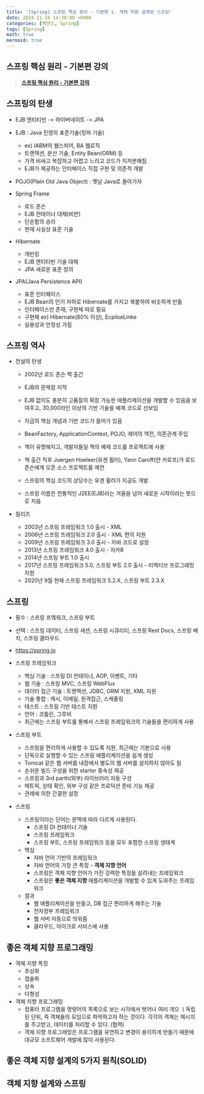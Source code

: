 ```yaml
---
title: '[Spring] 스프링 핵심 원리 - 기본편 1. 객체 지향 설계와 스프링'
date: 2024-11-16 14:30:00 +0900
categories: [백엔드, Spring]
tags: [Spring]
math: true
mermaid: true
---
```


## 스프링 핵심 원리 - 기본편 강의
> [**스프링 핵심 원리 - 기본편 강의**](https://www.inflearn.com/course/스프링-핵심-원리-기본편)

## 스프링의 탄생
- EJB 엔티티빈 -> 하이버네이트 -> JPA

- EJB : Java 진영의 표준기술(정파 기술)
    - ex) IABM의 웹스피어, BA 웹로직
    - 트랜잭션, 분산 기술, Entity Bean(ORM) 등
    - 가격 비싸고 복잡하고 어렵고 느리고 코드가 지저분해짐
    - EJB가 제공하는 인터페이스 직접 구현 및 의존적 개발

- POJO(Plain Old Java Object) : 옛날 Java로 돌아가자

- Spring Frame
    - 로드 존슨
    - EJB 컨테이너 대체(비판)
    - 단순함의 승리
    - 현재 사실상 표준 기술
- Hibernate
    - 개빈킹
    - EJB 엔티티빈 기술 대체
    - JPA 새로운 표준 정의
- JPA(Java Persistence API)
    - 표준 인터페이스
    - EJB Bean의 인기 저하로 Hibernate를 가지고 복붙하여 비슷하게 만듦
    - 인터페이스만 존재, 구현체 따로 필요
    - 구현체 ex) Hibernate(80% 이상), EcpilseLinke
    - 실용성과 안정성 가짐

## 스프링 역사
- 전설의 탄생
    - 2002년 로드 존슨 책 출간
    - EJB의 문제점 지적
    - EJB 없이도 충분히 고품질의 확장 가능한 애플리케이션을 개발할 수 있음을 보여주고, 30,000라인 이상의 기반 기술을 예제 코드로 선보임
    - 지금의 핵심 개념과 기반 코드가 들어가 있음
    - BeanFactory, ApplicationContext, POJO, 제어의 역전, 의존관계 주입
    - 책이 유명해지고, 개발자들일 책의 예제 코드를 프로젝트에 사용

    - 책 출간 직후 Juergen Hoeleer(유겐 휠러), Yann Caroff(얀 카로프)가 로드 존슨에게 오픈 소스 프로젝트를 제안
    - 스프링의 핵심 코드의 상당수는 유겐 휠러가 지금도 개발
    - 스프링 이름은 전통적인 J2EE(EJB)라는 겨울을 넘어 새로운 시작이라는 뜻으로 지음

- 릴리즈
    - 2003년 스프링 프레임워크 1.0 출시 - XML
    - 2006년 스프링 프레임워크 2.0 출시 - XML 편의 지원
    - 2009년 스프링 프레임워크 3.0 출시 - 자바 코드로 설정
    - 2013년 스프링 프레임워크 4.0 출시 - 자카8
    - 2014년 스프링 부트 1.0 출시
    - 2017년 스프링 프레임워크 5.0, 스프링 부트 2.0 출시 - 리엑티브 프로그래밍 지원
    - 2020년 9월 현재 스프링 프레임워크 5.2.X, 스프링 부트 2.3.X

## 스프링
- 필수 : 스프링 프엨워크, 스프링 부트
- 선택 : 스프링 데이터, 스프링 세션, 스프링 시큐리티, 스프링 Rest Docs, 스프링 배치, 스프링 클라우드
- <https://spring.io>

- 스프링 프레임워크
    - 핵심 기술 : 스프링 DI 컨테이너, AOP, 이벤트, 기타
    - 웹 기술 : 스프링 MVC, 스프링 WebFlux
    - 데이터 접근 기술 : 트랜잭션, JDBC, ORM 지원, XML 지원
    - 기술 통합 : 캐시, 이메일, 원격접근, 스케줄링
    - 테스트 : 스프링 기반 테스트 지원
    - 언어 : 코틀린, 그루비
    - 최근에는 스프링 부트를 통해서 스프링 프레임워크의 기술들을 편리하게 사용
- 스프링 부트
    - 스프링을 편리하게 사용할 수 있도록 지원, 최근에는 기본으로 사용
    - 단독으로 실행할 수 있는 스프링 애플리케이션을 쉽게 생성
    - Tomcat 같은 웹 서버를 내장애서 별도의 웹 서버를 설치하지 않아도 됨
    - 손쉬운 빌드 구성을 위한 starter 종속성 제공
    - 스프링과 3rd parth(외부) 라이브러리 자동 구성
    - 메트릭, 상태 확인, 외부 구성 같은 프로덕션 준비 기능 제공
    - 관례에 의한 간결한 설정
- 스프링
    - 스프링이라는 단어는 문맥에 따라 다르게 사용된다.
        - 스프링 DI 컨테이너 기술
        - 스프링 프레임워크
        - 스프링 부트, 스프링 프레임워크 등을 모두 포함한 스프링 생태계
    - 핵심
        - 자바 언어 기반의 프레임워크
        - 자바 언어의 가장 큰 특징 - **객체 지향 언어**
        - 스프링은 객체 지향 언어가 가진 강력한 특징을 살려내는 프레임워크
        - 스프링은 **좋은 객체 지향** 애플리케이션을 개발할 수 있게 도와주는 프레임워크
    - 결과
        - 웹 애플리케이션을 만들고, DB 접근 편리하게 해주는 기술
        - 전자정부 프레임워크
        - 웹 서버 자동으로 띄워즘
        - 클라우드, 마이크로 서비스에 사용

## 좋은 객체 지향 프로그래밍
- 객체 지향 특징
    - 추상화
    - 캡슐화
    - 상속
    - 다형성
- 객체 지향 프로그래밍
    - 컴퓨터 프로그램을 명령어의 목록으로 보는 시각에서 벗어나 여러 개으 ㅣ독립된 단위, 즉 객체들의 모임으로 파악하고자 하는 것이다. 각각의 객체는 메시지를 주고받고, 데이터를 처리할 수 있다. (협력)
    - 객체 지향 프로그래밍은 프로그램을 유연하고 변경이 용이하게 만들기 때문에 대규모 소프트웨어 개발에 많이 사용된다.

## 좋은 객체 지향 설계의 5가지 원칙(SOLID)

## 객체 지향 설계와 스프링